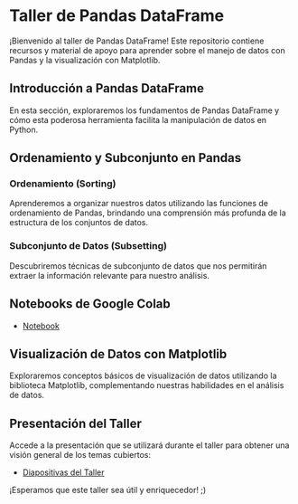# Taller de Pandas DataFrame

¡Bienvenido al taller de Pandas DataFrame! Este repositorio contiene recursos y material de apoyo para aprender sobre el manejo de datos con Pandas y la visualización con Matplotlib.

## Introducción a Pandas DataFrame

En esta sección, exploraremos los fundamentos de Pandas DataFrame y cómo esta poderosa herramienta facilita la manipulación de datos en Python.

## Ordenamiento y Subconjunto en Pandas

### Ordenamiento (Sorting)

Aprenderemos a organizar nuestros datos utilizando las funciones de ordenamiento de Pandas, brindando una comprensión más profunda de la estructura de los conjuntos de datos.

### Subconjunto de Datos (Subsetting)

Descubriremos técnicas de subconjunto de datos que nos permitirán extraer la información relevante para nuestro análisis.

## Notebooks de Google Colab

- [Notebook](https://colab.research.google.com/drive/1XIR4fxmPYW60eSbf9ofott2wHxcya0_q?usp=sharing)

## Visualización de Datos con Matplotlib

Exploraremos conceptos básicos de visualización de datos utilizando la biblioteca Matplotlib, complementando nuestras habilidades en el análisis de datos.

## Presentación del Taller

Accede a la presentación que se utilizará durante el taller para obtener una visión general de los temas cubiertos:
- [Diapositivas del Taller](https://www.canva.com/design/DAFu0NO7e2Y/ndE8BRb3buHl4VzFcmqfig/view?utm_content=DAFu0NO7e2Y&utm_campaign=designshare&utm_medium=link&utm_source=publishsharelink)

¡Esperamos que este taller sea útil y enriquecedor! ;)
